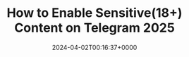 ---
title: "How to Enable Sensitive(18+) Content on Telegram 2025"
description: "Do you wonder how to enable sensitive content on telegram? Are you troubled by Telegram restriction? You can easily solve this problem by following this guide. "
image: "images/post/2024/05/image-6.png"
date: "2024-04-02T00:16:37+0000"
categories: ["Tips"]
tags: ["sensitive content", "Telegram"]
type: "regular" # available types: [featured/regular]
draft: false
sitemapExclude: false
---